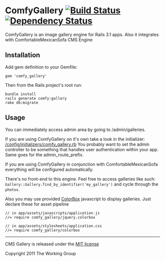# ComfyGallery [![Build Status](https://secure.travis-ci.org/comfy/comfy-gallery.png)](http://travis-ci.org/comfy/comfy-gallery) [![Dependency Status](https://gemnasium.com/comfy/comfy-gallery.png)](https://gemnasium.com/comfy/comfy-gallery)

ComfyGallery is an image gallery engine for Rails 3.1 apps. Also it integrates with ComfortableMexicanSofa CMS Engine

## Installation

Add gem definition to your Gemfile:
    
    gem 'comfy_gallery'
    
Then from the Rails project's root run:
    
    bundle install
    rails generate comfy:gallery
    rake db:migrate

## Usage

You can immediately access admin area by going to /admin/galleries.

If you are using ComfyGallery on it's own take a look in the initializer: [/config/initializers/comfy\_gallery.rb](https://github.com/comfy/comfy-gallery/blob/master/config/initializers/comfy_gallery.rb)
You probably want to set the admin controller to be something that handles user authentication within your app. Same goes for the admin\_route\_prefix.

If you are using ComfyGallery in conjunction with ComfortableMexicanSofa everything will be configured automatically.

There's no front-end to this engine. Feel free to access galleries like such: `Gallery::Gallery.find_by_identifier('my_gallery')` and cycle through the `photos`.

Also you may use provided [ColorBox](http://jacklmoore.com/colorbox/) javascript to display galleries. Just declare these for asset pipeline
    
    // in app/assets/javascripts/application.js
    //= require comfy_gallery/jquery.colorbox
    
    // in app/assets/stylesheets/application.css
    //= require comfy_gallery/colorbox

---

CMS Gallery is released under the [MIT license](https://github.com/twg/sofa-gallery/raw/master/LICENSE) 

Copyright 2011 The Working Group

